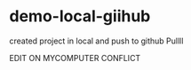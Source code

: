 # demo-local-giihub
created project in local and push to github
Pullll









EDIT ON MYCOMPUTER CONFLICT